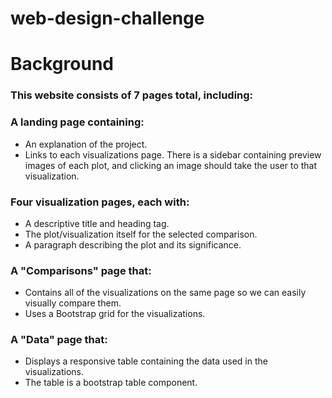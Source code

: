 # web-design-challenge

# Background

### This website consists of 7 pages total, including:

### A landing page containing:

* An explanation of the project.
* Links to each visualizations page. There is a sidebar containing preview images of each plot, and clicking an image should take the user to that visualization.

### Four visualization pages, each with:

* A descriptive title and heading tag.
* The plot/visualization itself for the selected comparison.
* A paragraph describing the plot and its significance.

### A "Comparisons" page that:

* Contains all of the visualizations on the same page so we can easily visually compare them.
* Uses a Bootstrap grid for the visualizations.

### A "Data" page that:

* Displays a responsive table containing the data used in the visualizations.
* The table is a bootstrap table component.
